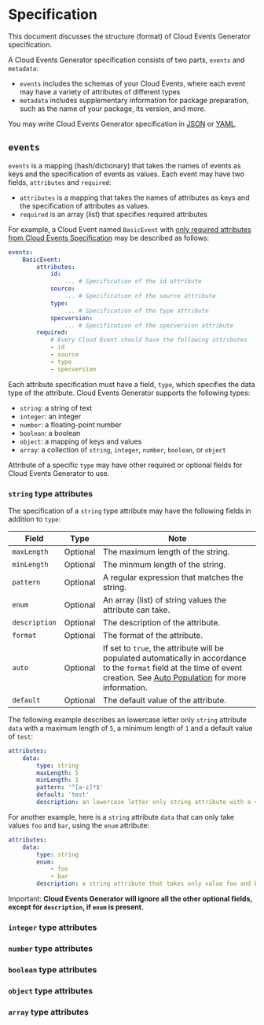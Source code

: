 # Specification

This document discusses the structure (format) of Cloud Events Generator
specification.

A Cloud Events Generator specification consists of two parts, `events` and
`metadata`:

* `events` includes the schemas of your Cloud Events, where each event may
have a variety of attributes of different types
* `metadata` includes supplementary information for package preparation, such
as the name of your package, its version, and more.

You may write Cloud Events Generator specification in
[JSON](https://www.json.org/) or [YAML](https://yaml.org/).

## `events`

`events` is a mapping (hash/dictionary) that takes the names of events as keys
and the specification of events as values. Each event may have two
fields, `attributes` and `required`:

* `attributes` is a mapping that takes the names of attributes as keys and the
specification of attributes as values.
* `required` is an array (list) that specifies required attributes

For example, a Cloud Event named `BasicEvent` with [only required attributes
from Cloud Events Specification](https://github.com/cloudevents/spec/blob/v0.3/spec.md#required-attributes)
may be described as follows:

```yaml
events:
    BasicEvent:
        attributes:
            id:
                ... # Specification of the id attribute
            source:
                ... # Specification of the source attribute
            type:
                ... # Specification of the type attribute
            specversion:
                ... # Specification of the specversion attribute
        required:
            # Every Cloud Event should have the following attributes
            - id
            - source
            - type
            - specversion
```

Each attribute specification must have a field, `type`, which specifies
the data type of the attribute. Cloud Events Generator supports the following
types:

* `string`: a string of text
* `integer`: an integer
* `number`: a floating-point number
* `boolean`: a boolean
* `object`: a mapping of keys and values
* `array`: a collection of `string`, `integer`, `number`, `boolean`, or `object`

Attribute of a specific `type` may have other required or optional fields
for Cloud Events Generator to use.

### `string` type attributes

The specification of a `string` type attribute may have the following fields
in addition to `type`:

| Field        | Type     | Note   |
|--------------|----------|--------------|
| `maxLength`  | Optional | The maximum length of the string. |
| `minLength`  | Optional | The minmum length of the string. |
| `pattern` | Optional | A regular expression that matches the string. |
| `enum`  | Optional | An array (list) of string values the attribute can take. |
| `description`  | Optional | The description of the attribute. |
| `format`  | Optional | The format of the attribute. |
| `auto`  | Optional | If set to `true`, the attribute will be populated automatically in accordance to the `format` field at the time of event creation. See [Auto Population](/auto) for more information. |
| `default`  | Optional | The default value of the attribute. |

The following example describes an lowercase letter only `string` attribute
`data` with a maximum length of `5`, a minimum length of `1` and a default
value of `test`:

```yaml
attributes:
    data:
        type: string
        maxLength: 5
        minLength: 1
        pattern: '^[a-z]*$'
        default: 'test'
        description: an lowercase letter only string attribute with a variable length between 1 and 5
```

For another example, here is a `string` attribute `data` that can only take values
`foo` and `bar`, using the `enum` attribute:

```yaml
attributes:
    data:
        type: string
        enum:
            - foo
            - bar
        description: a string attribute that takes only value foo and bar
```

Important: **Cloud Events Generator will ignore all the other optional fields,
except for `description`, if `enum` is present.**

### `integer` type attributes

### `number` type attributes

### `boolean` type attributes

### `object` type attributes

### `array` type attributes
